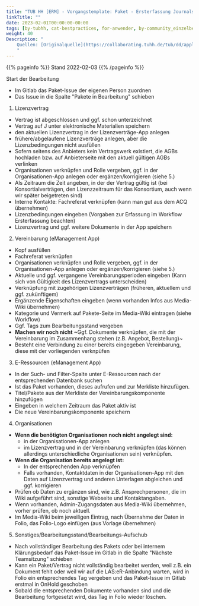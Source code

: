 ```yaml
---
title: "TUB HH [ERM] - Vorgangstemplate: Paket - Ersterfassung Journals"
linkTitle: ""
date: 2023-02-01T00:00:00-00:00
tags: [by-tubhh, cat-bestpractices, for-anwender, by-community_einzelbeitrag, app-e_management]
weight: 40
Description: "
    Quellen: [Originalquelle](https://collaborating.tuhh.de/tub/dd/applications/folio/workflow-erm-paketaufnahme/-/blob/master/.gitlab/issue_templates/Paket_Ersterfassung_Folio_Journals.md) & [GBV](https://info.gbv.de/display/FOLIOGBVEXTERN/TUB+HH+[ERM]+-+Vorgangstemplate:+Paket+-+Ersterfassung+Journals)
    "
---
```


{{% pageinfo %}}
Stand 2022-02-03
{{% /pageinfo %}}

Start der Bearbeitung

-   Im Gitlab das Paket-Issue der eigenen Person zuordnen
-   Das Issue in die Spalte "Pakete in Bearbeitung" schieben

1.  Lizenzvertrag
-   Vertrag ist abgeschlossen und ggf. schon unterzeichnet
-   Vertrag auf J unter elektronische Materialien speichern
-   den aktuellen Lizenzvertrag in der Lizenzverträge-App anlegen
-   frühere/abgelaufene Lizenzverträge anlegen, aber die Lizenzbedingungen nicht ausfüllen
-   Sofern seitens des Anbieters kein Vertragswerk existiert, die AGBs hochladen bzw. auf Anbieterseite mit den aktuell gültigen AGBs verlinken
-   Organisationen verknüpfen und Rolle vergeben, ggf. in der Organisationen-App anlegen oder ergänzen/korrigieren (siehe 5.)
-   Als Zeitraum die Zeit angeben, in der der Vertrag gültig ist (bei Konsortialverträgen, den Lizenzzeitraum für das Konsortium, auch wenn wir später beigetreten sind)
-   Interne Kontakte: Fachreferat verknüpfen (kann man gut aus dem ACQ übernehmen)
-   Lizenzbedingungen eingeben (Vorgaben zur Erfassung im Workflow Ersterfassung beachten)
-   Lizenzvertrag und ggf. weitere Dokumente in der App speichern

2.  Vereinbarung (eManagement App)
-   Kopf ausfüllen
-   Fachreferat verknüpfen
-   Organisationen verknüpfen und Rolle vergeben, ggf. in der Organisationen-App anlegen oder ergänzen/korrigieren (siehe 5.)
-   Aktuelle und ggf. vergangene Vereinbarungsperioden eingeben (Kann sich von Gültigkeit des Lizenzvertrags unterscheiden)
-   Verknüpfung mit zugehörigen Lizenzverträgen (früheren, aktuellem und ggf. zukünftigem)
-   Ergänzende Eigenschaften eingeben (wenn vorhanden Infos aus Media-Wiki übernehmen)
-   Kategorie und Vermerk auf Pakete-Seite im Media-Wiki eintragen (siehe Workflow)
-   Ggf. Tags zum Bearbeitungsstand vergeben
-   **Machen wir noch nicht** ~Ggf. Dokumente verknüpfen, die mit der Vereinbarung im Zusammenhang stehen (z.B. Angebot, Bestellung)~
-   Besteht eine Verbindung zu einer bereits eingegeben Vereinbarung, diese mit der vorliegenden verknpüfen

3.  E-Ressourcen (eManagement App)
-   In der Such- und Filter-Spalte unter E-Ressourcen nach der entsprechenden Datenbank suchen
-   Ist das Paket vorhanden, dieses aufrufen und zur Merkliste hinzufügen.
-   Titel/Pakete aus der Merkliste der Vereinbarungskomponente hinzufügen
-   Eingeben in welchem Zeitraum das Paket aktiv ist
-   Die neue Vereinbarungskomponente speichern

4.  Organisationen
-   **Wenn die benötigten Organisationen noch nicht angelegt sind:**
    -   in der Organisationen-App anlegen
    -   im Lizenzvertrag und in der Vereinbarung verknüpfen (das können allerdings unterschiedliche Organisationen sein) verknüpfen.
-   **Wenn die Organisation bereits angelegt ist:**
    -   In der entsprechenden App verknüpfen
    -   Falls vorhanden, Kontaktdaten in der Organisationen-App mit den Daten auf Lizenzvertrag und anderen Unterlagen abgleichen und ggf. korrigieren
-   Prüfen ob Daten zu ergänzen sind, wie z.B. Ansprechpersonen, die im Wiki aufgeführt sind, sonstige Webseite und Kontaktangaben.
-   Wenn vorhanden, Admin-Zugangsdaten aus Media-Wiki übernehmen, vorher prüfen, ob noch aktuell.
-   Im Media-Wiki beim jeweiligen Eintrag, nach Übernahme der Daten in Folio, das Folio-Logo einfügen (aus Vorlage übernehmen)

5.  Sonstiges/Bearbeitungsstand/Bearbeitungs-Aufschub
-   Nach vollständiger Bearbeitung des Pakets oder bei internem Klärungsbedarf das Paket-Issue im Gitlab in die Spalte "Nächste Teamsitzung" schieben
-   Kann ein Paket/Vertrag nicht vollständig bearbeitet werden, weil z.B. ein Dokument fehlt oder weil wir auf die LAS:eR-Anbindung warten, wird in Folio ein entsprechendes Tag vergeben und das Paket-Issue im Gitlab erstmal in OnHold geschoben
-   Sobald die entsprechenden Dokumente vorhanden sind und die Bearbeitung fortgesetzt wird, das Tag in Folio wieder löschen.
